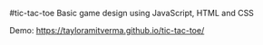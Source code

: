 #tic-tac-toe
Basic game design using JavaScript, HTML and CSS

Demo: https://tayloramitverma.github.io/tic-tac-toe/

